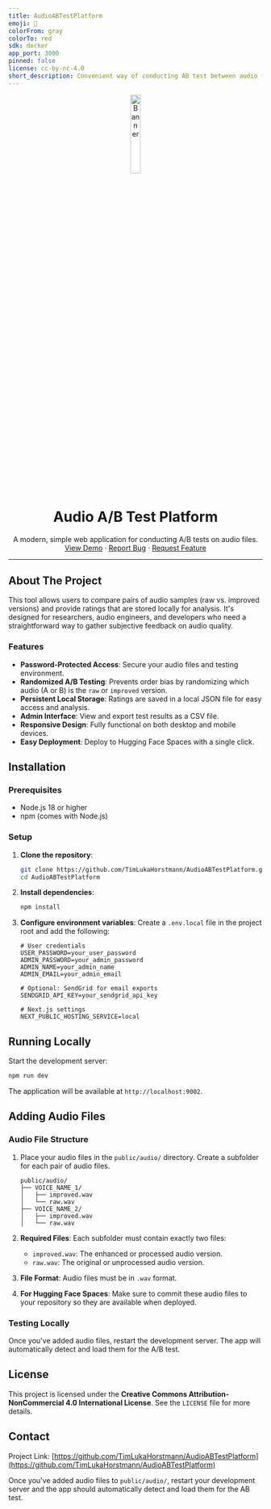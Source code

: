 ```yaml
---
title: AudioABTestPlatform
emoji: 🏢
colorFrom: gray
colorTo: red
sdk: docker
app_port: 3000
pinned: false
license: cc-by-nc-4.0
short_description: Convenient way of conducting AB test between audio files.
---
```


<div align="center">
  <img src="public/banner.png" alt="Banner" width=20% />
  <h1 align="center">Audio A/B Test Platform</h1>
  <p align="center">
    A modern, simple web application for conducting A/B tests on audio files.
    <br />
    <a href="https://huggingface.co/spaces/Luka512/AudioABTestPlatform">View Demo</a>
    ·
    <a href="https://github.com/TimLukaHorstmann/AudioABTestPlatform/issues">Report Bug</a>
    ·
    <a href="https://github.com/TimLukaHorstmann/AudioABTestPlatform/issues">Request Feature</a>
  </p>
</div>

---

## About The Project

This tool allows users to compare pairs of audio samples (raw vs. improved versions) and provide ratings that are stored locally for analysis. It's designed for researchers, audio engineers, and developers who need a straightforward way to gather subjective feedback on audio quality.

### Features

- **Password-Protected Access**: Secure your audio files and testing environment.
- **Randomized A/B Testing**: Prevents order bias by randomizing which audio (A or B) is the `raw` or `improved` version.
- **Persistent Local Storage**: Ratings are saved in a local JSON file for easy access and analysis.
- **Admin Interface**: View and export test results as a CSV file.
- **Responsive Design**: Fully functional on both desktop and mobile devices.
- **Easy Deployment**: Deploy to Hugging Face Spaces with a single click.

## Installation

### Prerequisites

- Node.js 18 or higher
- npm (comes with Node.js)

### Setup

1.  **Clone the repository**:
    ```bash
    git clone https://github.com/TimLukaHorstmann/AudioABTestPlatform.git
    cd AudioABTestPlatform
    ```

2.  **Install dependencies**:
    ```bash
    npm install
    ```

3.  **Configure environment variables**:
    Create a `.env.local` file in the project root and add the following:
    ```env
    # User credentials
    USER_PASSWORD=your_user_password
    ADMIN_PASSWORD=your_admin_password
    ADMIN_NAME=your_admin_name
    ADMIN_EMAIL=your_admin_email

    # Optional: SendGrid for email exports
    SENDGRID_API_KEY=your_sendgrid_api_key

    # Next.js settings
    NEXT_PUBLIC_HOSTING_SERVICE=local
    ```

## Running Locally

Start the development server:

```bash
npm run dev
```

The application will be available at `http://localhost:9002`.

## Adding Audio Files

### Audio File Structure

1.  Place your audio files in the `public/audio/` directory. Create a subfolder for each pair of audio files.

    ```
    public/audio/
    ├── VOICE_NAME_1/
    │   ├── improved.wav
    │   └── raw.wav
    ├── VOICE_NAME_2/
    │   ├── improved.wav
    │   └── raw.wav
    ```

2.  **Required Files**: Each subfolder must contain exactly two files:
    -   `improved.wav`: The enhanced or processed audio version.
    -   `raw.wav`: The original or unprocessed audio version.

3.  **File Format**: Audio files must be in `.wav` format.

4.  **For Hugging Face Spaces**: Make sure to commit these audio files to your repository so they are available when deployed.

### Testing Locally

Once you've added audio files, restart the development server. The app will automatically detect and load them for the A/B test.

## License

This project is licensed under the **Creative Commons Attribution-NonCommercial 4.0 International License**. See the `LICENSE` file for more details.

## Contact

Project Link: [https://github.com/TimLukaHorstmann/AudioABTestPlatform](https://github.com/TimLukaHorstmann/AudioABTestPlatform)

Once you've added audio files to `public/audio/`, restart your development server and the app should automatically detect and load them for the AB test.

